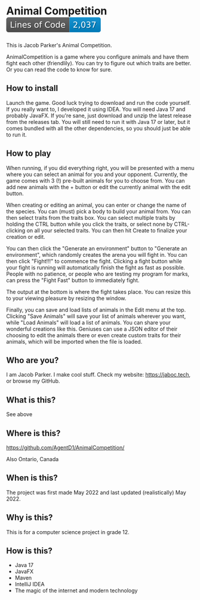 # Animal Competition ![Generated Button](https://raw.githubusercontent.com/AgentD1/AnimalCompetition/master/.github/cloc.svg)

This is Jacob Parker's Animal Competition.

AnimalCompetition is a game where you configure animals and have them fight each other
(friendlily). You can try to figure out which traits are better. Or you can read the
code to know for sure.

## How to install

Launch the game. Good luck trying to download and run the code yourself.
If you really want to, I developed it using IDEA. You will need Java 17 and probably JavaFX.
If you're sane, just download and unzip the latest release from the releases tab. You
will still need to run it with Java 17 or later, but it comes bundled with all the other
dependencies, so you should just be able to run it.

## How to play

When running, if you did everything right, you will be presented with a menu where you
can select an animal for you and your opponent. Currently, the game comes with 3 (!)
pre-built animals for you to choose from. You can add new animals with the + button or
edit the currently animal with the edit button.

When creating or editing an animal, you can enter or change the name of the species.
You can (must) pick a body to build your animal from. You can then select traits from the
traits box. You can select multiple traits by holding the CTRL button while you click the
traits, or select none by CTRL-clicking on all your selected traits. You can then hit
Create to finalize your creation or edit.

You can then click the "Generate an environment" button to "Generate an environment", which
randomly creates the arena you will fight in. You can then click "Fight!!!" to commence the
fight. Clicking a fight button while your fight is running will automatically finish the
fight as fast as possible. People with no patience, or people who are testing my program
for marks, can press the "Fight Fast" button to immediately fight.

The output at the bottom is where the fight takes place. You can resize this to your
viewing pleasure by resizing the window.

Finally, you can save and load lists of animals in the Edit menu at the top. Clicking
"Save Animals" will save your list of animals wherever you want, while "Load Animals"
will load a list of animals. You can share your wonderful creations like this.
Geniuses can use a JSON editor of their choosing to edit the animals there or even create
custom traits for their animals, which will be imported when the file is loaded.

## Who are you?

I am Jacob Parker. I make cool stuff. Check my website: https://jaboc.tech, or browse
my GitHub.

## What is this?

See above

## Where is this?

https://github.com/AgentD1/AnimalCompetition/

Also Ontario, Canada

## When is this?

The project was first made May 2022 and last updated (realistically) May 2022.

## Why is this?

This is for a computer science project in grade 12.

## How is this?

- Java 17
- JavaFX
- Maven
- IntelliJ IDEA
- The magic of the internet and modern technology